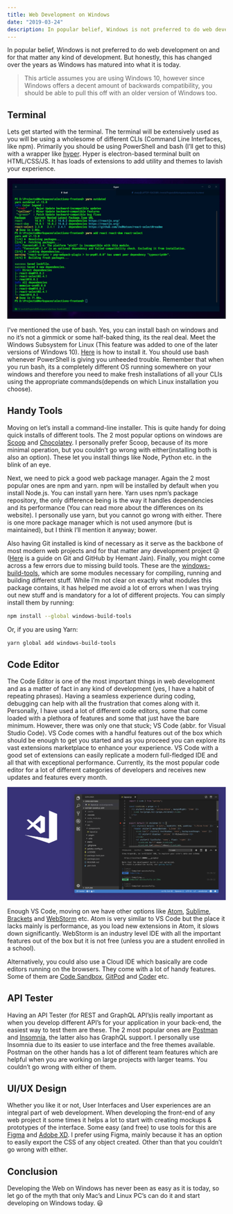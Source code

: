 ```yaml
---
title: Web Development on Windows
date: "2019-03-24"
description: In popular belief, Windows is not preferred to do web development on and for that matter any kind of development. But honestly, this has changed over the years as Windows has matured into what it is today.
---
```


In popular belief, Windows is not preferred to do web development on and for that matter any kind of development. But honestly, this has changed over the years as Windows has matured into what it is today.

> This article assumes you are using Windows 10, however since Windows offers a decent amount of
> backwards compatibility, you should be able to pull this off with an older version of Windows too.

## Terminal

Lets get started with the terminal. The terminal will be extensively used as you will be using a wholesome of different CLIs (Command Line Interfaces, like npm). Primarily you should be using PowerShell and bash (I’ll get to this) with a wrapper like [hyper](https://hyper.is/). Hyper is electron-based terminal built on HTML/CSS/JS. It has loads of extensions to add utility and themes to lavish your experience.

![terminal](./terminal.jpg)

I’ve mentioned the use of bash. Yes, you can install bash on windows and no it’s not a gimmick or some half-baked thing, its the real deal. Meet the Windows Subsystem for Linux (This feature was added to one of the later versions of Windows 10). [Here](https://docs.microsoft.com/en-us/windows/wsl/install-win10) is how to install it. You should use bash whenever PowerShell is giving you unheeded trouble. Remember that when you run bash, its a completely different OS running somewhere on your windows and therefore you need to make fresh installations of all your CLIs using the appropriate commands(depends on which Linux installation you choose).

## Handy Tools

Moving on let’s install a command-line installer. This is quite handy for doing quick installs of different tools. The 2 most popular options on windows are [Scoop](https://scoop.sh/) and [Chocolatey](https://chocolatey.org/). I personally prefer Scoop, because of its more minimal operation, but you couldn’t go wrong with either(installing both is also an option). These let you install things like Node, Python etc. in the blink of an eye.

Next, we need to pick a good web package manager. Again the 2 most popular ones are npm and yarn. npm will be installed by default when you install Node.js. You can install yarn here. Yarn uses npm’s package repository, the only difference being is the way it handles dependencies and its performance (You can read more about the differences on its website). I personally use yarn, but you cannot go wrong with either. There is one more package manager which is not used anymore (but is maintained), but I think I’ll mention it anyway; bower.

Also having Git installed is kind of necessary as it serve as the backbone of most modern web projects and for that matter any development project 😜([Here](https://medium.com/code-dementia/why-and-how-you-should-start-using-git-github-right-now-28617df72545) is a guide on Git and GitHub by Hemant Jain). Finally, you might come across a few errors due to missing build tools. These are the [windows-build-tools](https://www.npmjs.com/package/windows-build-tools), which are some modules necessary for compiling, running and building different stuff. While I’m not clear on exactly what modules this package contains, it has helped me avoid a lot of errors when I was trying out new stuff and is mandatory for a lot of different projects. You can simply install them by running:

```bash
npm install --global windows-build-tools
```

Or, if you are using Yarn:

```bash
yarn global add windows-build-tools
```

## Code Editor

The Code Editor is one of the most important things in web development and as a matter of fact in any kind of development (yes, I have a habit of repeating phrases). Having a seamless experience during coding, debugging can help with all the frustration that comes along with it. Personally, I have used a lot of different code editors, some that come loaded with a plethora of features and some that just have the bare minimum. However, there was only one that stuck; VS Code (abbr. for Visual Studio Code). VS Code comes with a handful features out of the box which should be enough to get you started and as you proceed you can explore its vast extensions marketplace to enhance your experience. VS Code with a good set of extensions can easily replicate a modern full-fledged IDE and all that with exceptional performance. Currently, its the most popular code editor for a lot of different categories of developers and receives new updates and features every month.

![vscode](./vscode.png)

Enough VS Code, moving on we have other options like [Atom](https://atom.io/), [Sublime](https://www.sublimetext.com/), [Brackets](http://brackets.io/) and [WebStorm](https://www.jetbrains.com/webstorm/) etc. Atom is very similar to VS Code but the place it lacks mainly is performance, as you load new extensions in Atom, it slows down significantly. WebStorm is an industry level IDE with all the important features out of the box but it is not free (unless you are a student enrolled in a school).

Alternatively, you could also use a Cloud IDE which basically are code editors running on the browsers. They come with a lot of handy features. Some of them are [Code Sandbox](https://codesandbox.io/), [GitPod](https://www.gitpod.io/) and [Coder](https://coder.com/) etc.

## API Tester

Having an API Tester (for REST and GraphQL API’s)is really important as when you develop different API’s for your application in your back-end, the easiest way to test them are these. The 2 most popular ones are [Postman](https://www.getpostman.com/) and [Insomnia](https://insomnia.rest/), the latter also has GraphQL support. I personally use Insomnia due to its easier to use interface and the free themes available. Postman on the other hands has a lot of different team features which are helpful when you are working on large projects with larger teams. You couldn’t go wrong with either of them.

## UI/UX Design

Whether you like it or not, User Interfaces and User experiences are an integral part of web development. When developing the front-end of any web project it some times it helps a lot to start with creating mockups & prototypes of the interface. Some easy (and free) to use tools for this are [Figma](https://www.figma.com/) and [Adobe XD](https://www.adobe.com/in/products/xd.html). I prefer using Figma, mainly because it has an option to easily export the CSS of any object created. Other than that you couldn’t go wrong with either.

## Conclusion

Developing the Web on Windows has never been as easy as it is today, so let go of the myth that only Mac’s and Linux PC’s can do it and start developing on Windows today. 😃
